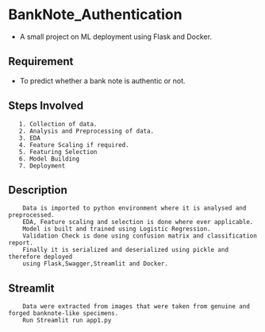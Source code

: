 # BankNote_Authentication
- A small project on ML deployment using Flask and Docker.
      

             



## Requirement

- To predict whether a bank note is authentic or not.
## Steps Involved

       1. Collection of data.
       2. Analysis and Preprocessing of data.
       3. EDA
       4. Feature Scaling if required.
       5. Featuring Selection
       6. Model Building
       7. Deployment


## Description
        Data is imported to python environment where it is analysed and preprocessed.
        EDA, Feature scaling and selection is done where ever applicable.
        Model is built and trained using Logistic Regression.
        Validation Check is done using confusion matrix and classification report.
        Finally it is serialized and deserialized using pickle and therefore deployed
        using Flask,Swagger,Streamlit and Docker.
        
        
## Streamlit
        Data were extracted from images that were taken from genuine and forged banknote-like specimens.
        Run Streamlit run app1.py

